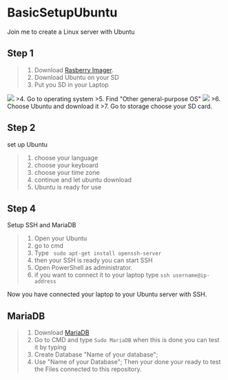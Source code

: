 # BasicSetupUbuntu
Join me to create a Linux server with Ubuntu

## Step 1 
>1. Download [Rasberry Imager](https://www.raspberrypi.com/software/).
>2. Download Ubuntu on your SD
>3. Put you SD in your Laptop
<img src="https://i.imgur.com/YhBR0cL.png">
>4. Go to operating system 
>5. Find "Other general-purpose OS"
<img src="https://i.imgur.com/CkIYHjG.png">
>6. Choose Ubuntu and download it
>7. Go to storage choose your SD card.

## Step 2 
set up Ubuntu

>1. choose your language  
>2. choose your keyboard
>3. choose your time zone
>4. continue and let ubuntu download
>5. Ubuntu is ready for use

## Step 4
Setup SSH and MariaDB

> 1. Open your Ubuntu 
> 2. go to cmd
> 3. Type
> ```  sudo apt-get install openssh-server ``` 
> 4. then your SSH is ready you can start SSH
> 5. Open PowerShell as administrator.
> 6. if you want to connect it to your laptop type
 ```ssh username@ip-address```

Now you have connected your laptop to your Ubuntu server with SSH.

## MariaDB 

> 1. Download [MariaDB](https://mariadb.org/download/?t=mariadb&p=mariadb&r=11.5.2&os=windows&cpu=x86_64&pkg=msi&mirror=dotsrc) 
> 2. Go to CMD and type ```Sudo MariaDB```
when this is done you can test it by typing
> 1. Create Database "Name of your database";
> 2. Use "Name of your Database";
Then your done your ready to test the Files connected to this repository.
